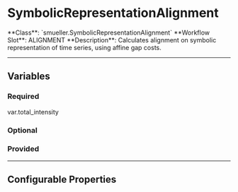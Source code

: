 <h1>SymbolicRepresentationAlignment</h1>
**Class**: `smueller.SymbolicRepresentationAlignment`  
**Workflow Slot**: ALIGNMENT  
**Description**: Calculates alignment on symbolic representation of time series, using affine gap costs.  

---

<h2>Variables</h2>
<h3>Required</h3>
	var.total_intensity

<h3>Optional</h3>

<h3>Provided</h3>


---

<h2>Configurable Properties</h2>

